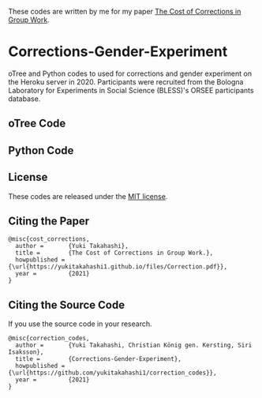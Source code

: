 These codes are written by me for my paper <a href="https://yukitakahashi1.github.io/files/Correction.pdf" target="_blank">The Cost of Corrections in Group Work</a>.


# Corrections-Gender-Experiment
oTree and Python codes to used for corrections and gender experiment on the Heroku server in 2020. Participants were recruited from the Bologna Laboratory for Experiments in Social Science (BLESS)'s ORSEE participants database.

## oTree Code


## Python Code


## License
These codes are released under the [MIT license](https://github.com/yukitakahashi1/correction_codes/blob/main/LICENSE).


## Citing the Paper
```
@misc{cost_corrections,
  author =       {Yuki Takahashi},
  title =        {The Cost of Corrections in Group Work.},
  howpublished = {\url{https://yukitakahashi1.github.io/files/Correction.pdf}},
  year =         {2021}
}
```

## Citing the Source Code
If you use the source code in your research.

```
@misc{correction_codes,
  author =       {Yuki Takahashi, Christian König gen. Kersting, Siri Isaksson},
  title =        {Corrections-Gender-Experiment},
  howpublished = {\url{https://github.com/yukitakahashi1/correction_codes}},
  year =         {2021}
}
```



